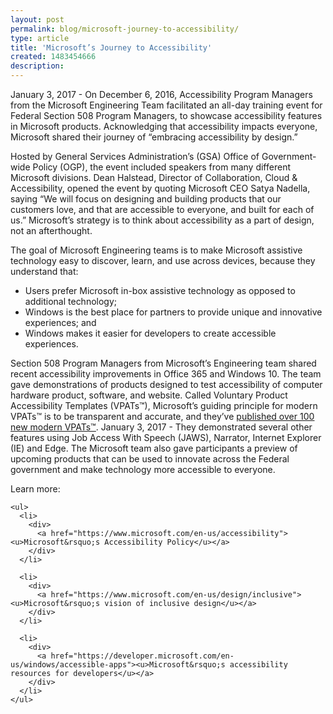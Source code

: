 ```yaml
---
layout: post
permalink: blog/microsoft-journey-to-accessibility/
type: article
title: 'Microsoft’s Journey to Accessibility'
created: 1483454666
description: 
---
```


January 3, 2017 - On December 6, 2016, Accessibility Program Managers from the Microsoft Engineering Team facilitated an all-day training event for Federal Section 508 Program Managers, to showcase accessibility features in Microsoft products. Acknowledging that accessibility impacts everyone, Microsoft shared their journey of &ldquo;embracing accessibility by design.&rdquo;

Hosted by General Services Administration&rsquo;s (GSA) Office of Government-wide Policy (OGP), the event included speakers from many different Microsoft divisions. Dean Halstead, Director of Collaboration, Cloud & Accessibility, opened the event by quoting Microsoft CEO Satya Nadella, saying &ldquo;We will focus on designing and building products that our customers love, and that are accessible to everyone, and built for each of us.&rdquo; Microsoft&rsquo;s strategy is to think about accessibility as a part of design, not an afterthought.

The goal of Microsoft Engineering teams is to make Microsoft assistive technology easy to discover, learn, and use across devices, because they understand that:

  * <div>
      Users prefer Microsoft in-box assistive technology as opposed to additional technology;
    </div>

  * <div>
      Windows is the best place for partners to provide unique and innovative experiences; and
    </div>

  * <div>
      Windows makes it easier for developers to create accessible experiences.
    </div>

<div>
  <p>
    Section 508 Program Managers from Microsoft&rsquo;s Engineering team shared recent accessibility improvements in Office 365 and Windows 10. The team gave demonstrations of products designed to test accessibility of computer hardware product, software, and website. Called Voluntary Product Accessibility Templates (VPATs&trade;), Microsoft&rsquo;s guiding principle for modern VPATs&trade; is to be transparent and accurate, and they&rsquo;ve <a href="https://www.microsoft.com/508vpats"><u>published over 100 new modern VPATs&trade;</u></a>. January 3, 2017 - They demonstrated several other features using Job Access With Speech (JAWS), Narrator, Internet Explorer (IE) and Edge. The Microsoft team also gave participants a preview of upcoming products that can be used to innovate across the Federal government and make technology more accessible to everyone.
  </p>
  
  <div>
    <p>
      Learn more:
    </p>
    
    <ul>
      <li>
        <div>
          <a href="https://www.microsoft.com/en-us/accessibility"><u>Microsoft&rsquo;s Accessibility Policy</u></a>
        </div>
      </li>
      
      <li>
        <div>
          <a href="https://www.microsoft.com/en-us/design/inclusive"><u>Microsoft&rsquo;s vision of inclusive design</u></a>
        </div>
      </li>
      
      <li>
        <div>
          <a href="https://developer.microsoft.com/en-us/windows/accessible-apps"><u>Microsoft&rsquo;s accessibility resources for developers</u></a>
        </div>
      </li>
    </ul>
  </div>
</div>